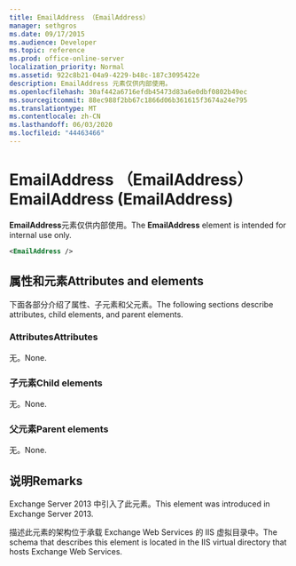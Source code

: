 ```yaml
---
title: EmailAddress （EmailAddress）
manager: sethgros
ms.date: 09/17/2015
ms.audience: Developer
ms.topic: reference
ms.prod: office-online-server
localization_priority: Normal
ms.assetid: 922c8b21-04a9-4229-b48c-187c3095422e
description: EmailAddress 元素仅供内部使用。
ms.openlocfilehash: 30af442a6716efdb45473d83a6e0dbf0802b49ec
ms.sourcegitcommit: 88ec988f2bb67c1866d06b361615f3674a24e795
ms.translationtype: MT
ms.contentlocale: zh-CN
ms.lasthandoff: 06/03/2020
ms.locfileid: "44463466"
---
```

# <a name="emailaddress-emailaddress"></a><span data-ttu-id="20621-103">EmailAddress （EmailAddress）</span><span class="sxs-lookup"><span data-stu-id="20621-103">EmailAddress (EmailAddress)</span></span>

<span data-ttu-id="20621-104">**EmailAddress**元素仅供内部使用。</span><span class="sxs-lookup"><span data-stu-id="20621-104">The **EmailAddress** element is intended for internal use only.</span></span> 
  
```XML
<EmailAddress />
```

## <a name="attributes-and-elements"></a><span data-ttu-id="20621-105">属性和元素</span><span class="sxs-lookup"><span data-stu-id="20621-105">Attributes and elements</span></span>

<span data-ttu-id="20621-106">下面各部分介绍了属性、子元素和父元素。</span><span class="sxs-lookup"><span data-stu-id="20621-106">The following sections describe attributes, child elements, and parent elements.</span></span>
  
### <a name="attributes"></a><span data-ttu-id="20621-107">Attributes</span><span class="sxs-lookup"><span data-stu-id="20621-107">Attributes</span></span>

<span data-ttu-id="20621-108">无。</span><span class="sxs-lookup"><span data-stu-id="20621-108">None.</span></span>
  
### <a name="child-elements"></a><span data-ttu-id="20621-109">子元素</span><span class="sxs-lookup"><span data-stu-id="20621-109">Child elements</span></span>

<span data-ttu-id="20621-110">无。</span><span class="sxs-lookup"><span data-stu-id="20621-110">None.</span></span>
  
### <a name="parent-elements"></a><span data-ttu-id="20621-111">父元素</span><span class="sxs-lookup"><span data-stu-id="20621-111">Parent elements</span></span>

<span data-ttu-id="20621-112">无。</span><span class="sxs-lookup"><span data-stu-id="20621-112">None.</span></span>
  
## <a name="remarks"></a><span data-ttu-id="20621-113">说明</span><span class="sxs-lookup"><span data-stu-id="20621-113">Remarks</span></span>

<span data-ttu-id="20621-114">Exchange Server 2013 中引入了此元素。</span><span class="sxs-lookup"><span data-stu-id="20621-114">This element was introduced in Exchange Server 2013.</span></span>
  
<span data-ttu-id="20621-115">描述此元素的架构位于承载 Exchange Web Services 的 IIS 虚拟目录中。</span><span class="sxs-lookup"><span data-stu-id="20621-115">The schema that describes this element is located in the IIS virtual directory that hosts Exchange Web Services.</span></span>
  

